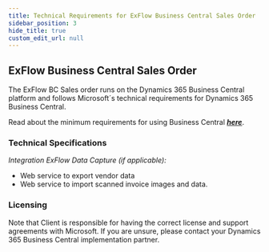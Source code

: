```yaml
---
title: Technical Requirements for ExFlow Business Central Sales Order
sidebar_position: 3
hide_title: true
custom_edit_url: null
---
```


## ExFlow Business Central Sales Order
The ExFlow BC Sales order runs on the Dynamics 365 Business Central platform and follows 
Microsoft´s technical requirements for Dynamics 365 Business Central.

Read about the minimum requirements for using Business Central [***here***](https://docs.microsoft.com/en-us/dynamics365/business-central/product-requirements).<br/>

### Technical Specifications

*Integration ExFlow Data Capture (if applicable):*<br/>
* Web service to export vendor data<br/>
* Web service to import scanned invoice images and data.<br/>

### Licensing
Note that Client is responsible for having the correct license and support agreements with Microsoft.
If you are unsure, please contact your Dynamics 365 Business Central implementation partner.